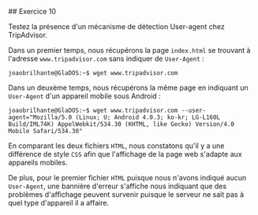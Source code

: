 ## Exercice 10

Testez la présence d'un mécanisme de détection User-agent chez TripAdvisor.


Dans un premier temps, nous récupérons la page `index.html` se trouvant à l'adresse
`www.tripadvisor.com` sans indiquer de `User-Agent` :

	joaobrilhante@GlaDOS:~$ wget www.tripadvisor.com

Dans un deuxème temps, nous récupérons la même page en indiquant un `User-Agent`
d'un appareil mobile sous Android :

	joaobrilhante@GlaDOS:~$ wget www.tripadvisor.com --user-agent="Mozilla/5.0 (Linux; U; Android 4.0.3; ko-kr; LG-L160L Build/IML74K) AppelWebkit/534.30 (KHTML, like Gecko) Version/4.0 Mobile Safari/534.30"

En comparant les deux fichiers `HTML`, nous constatons qu'il y a une différence
de style `CSS` afin que l'affichage de la page web s'adapte aux appareils mobiles.

De plus, pour le premier fichier `HTML` puisque nous n'avons indiqué aucun
`User-Agent`, une bannière d'erreur s'affiche nous indiquant que des problèmes
d'affichage peuvent survenir puisque le serveur ne sait pas à quel type d'appareil
il a affaire.
